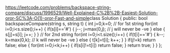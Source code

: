 https://leetcode.com/problems/backspace-string-compare/discuss/1996529/Well-Explained-C%2B%2B-Easiest-Solution-oror-SC%3A-O(1)-oror-Fast-and-simple
​
​
class Solution {
public:
bool backspaceCompare(string s, string t) {
int j=0,k=0;
// for 1st string
for(int i=0;i<s.size();i++)
{
if(s[i]=='#')
{
j--;
j=max(0,j); // j will never be -ve
}
else
{
s[j]=s[i];
j++;
}
}
// for 2nd string
for(int i=0;i<t.size();i++)
{
if(t[i]=='#')
{
k--;
k=max(0,k); // k will never be -ve
}
else
{
t[k]=t[i];
k++;
}
}
if(j!=k) return false;
else
{
for(int i=0;i<k;i++)
{
if(s[i]!=t[i]) return false;
}
return true;
}
}
};
​
​